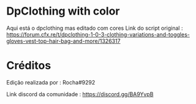 # DpClothing with color
 Aqui está o dpclothing mas editado com cores
 Link do script original : https://forum.cfx.re/t/dpclothing-1-0-3-clothing-variations-and-toggles-gloves-vest-top-hair-bag-and-more/1326317
 
# Créditos

 Edição realizada por : Rocha#9292
 
 Link discord da comunidade : https://discord.gg/BA9YvpB
